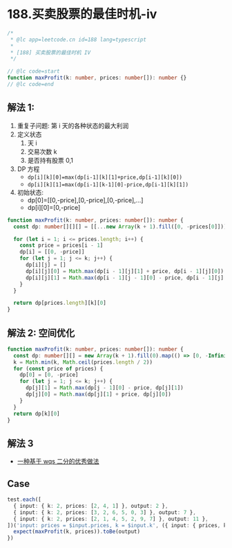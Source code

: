 # 188.买卖股票的最佳时机-iv

```ts
/*
 * @lc app=leetcode.cn id=188 lang=typescript
 *
 * [188] 买卖股票的最佳时机 IV
 */

// @lc code=start
function maxProfit(k: number, prices: number[]): number {}
// @lc code=end
```

## 解法 1:

1. 重复子问题: 第 i 天的各种状态的最大利润
2. 定义状态
   1. 天 i
   2. 交易次数 k
   3. 是否持有股票 0,1
3. DP 方程
   - `dp[i][k][0]=max(dp[i-1][k][1]+price,dp[i-1][k][0])`
   - `dp[i][k][1]=max(dp[i-1][k-1][0]-price,dp[i-1][k][1])`
4. 初始状态:
   - dp[0]=[[0,-price],[0,-price],[0,-price],...]
   - dp[i][0]=[0,-price]

```ts
function maxProfit(k: number, prices: number[]): number {
  const dp: number[][][] = [[...new Array(k + 1).fill([0, -prices[0]])]]

  for (let i = 1; i <= prices.length; i++) {
    const price = prices[i - 1]
    dp[i] = [[0, -price]]
    for (let j = 1; j <= k; j++) {
      dp[i][j] = []
      dp[i][j][0] = Math.max(dp[i - 1][j][1] + price, dp[i - 1][j][0])
      dp[i][j][1] = Math.max(dp[i - 1][j - 1][0] - price, dp[i - 1][j][1])
    }
  }

  return dp[prices.length][k][0]
}
```

## 解法 2: 空间优化

```ts
function maxProfit(k: number, prices: number[]): number {
  const dp: number[][] = new Array(k + 1).fill(0).map(() => [0, -Infinity])
  k = Math.min(k, Math.ceil(prices.length / 2))
  for (const price of prices) {
    dp[0] = [0, -price]
    for (let j = 1; j <= k; j++) {
      dp[j][1] = Math.max(dp[j - 1][0] - price, dp[j][1])
      dp[j][0] = Math.max(dp[j][1] + price, dp[j][0])
    }
  }
  return dp[k][0]
}
```

## 解法 3

- [一种基于 wqs 二分的优秀做法](https://leetcode-cn.com/problems/best-time-to-buy-and-sell-stock-iv/solution/yi-chong-ji-yu-wqs-er-fen-de-you-xiu-zuo-x36r/)

## Case

```ts
test.each([
  { input: { k: 2, prices: [2, 4, 1] }, output: 2 },
  { input: { k: 2, prices: [3, 2, 6, 5, 0, 3] }, output: 7 },
  { input: { k: 2, prices: [2, 1, 4, 5, 2, 9, 7] }, output: 11 },
])('input: prices = $input.prices, k = $input.k', ({ input: { prices, k }, output }) => {
  expect(maxProfit(k, prices)).toBe(output)
})
```
